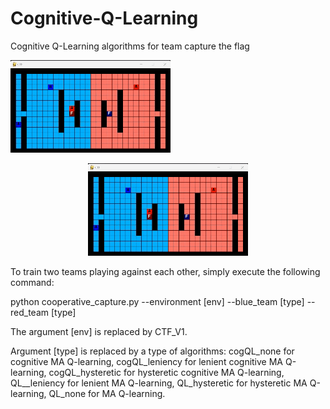 # Cognitive-Q-Learning
Cognitive Q-Learning algorithms for team capture the flag

![](https://github.com/nhatpd/Cognitive-Q-Learning/blob/main/ctf1.gif)

<p align="center">
  <img src="https://github.com/nhatpd/Cognitive-Q-Learning/blob/main/ctf1.gif" alt="animated" />
</p>

To train two teams playing against each other, simply execute the following command:

python cooperative_capture.py --environment [env] --blue_team [type] --red_team [type]

The argument [env] is replaced by CTF_V1.

Argument [type] is replaced by a type of algorithms: cogQL_none for cognitive MA Q-learning, cogQL_leniency for lenient cognitive MA Q-learning, cogQL_hysteretic for hysteretic cognitive MA Q-learning, QL__leniency for lenient MA Q-learning, QL_hysteretic for hysteretic MA Q-learning, QL_none for MA Q-learning.
